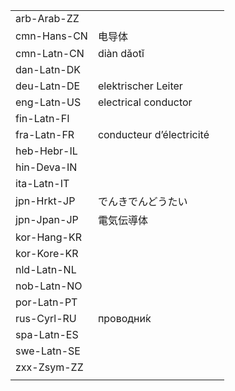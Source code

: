| | | |
|-|-|-|
| arb-Arab-ZZ |  |  |
| cmn-Hans-CN | 电导体 |  |
| cmn-Latn-CN | diàn dǎotǐ |  |
| dan-Latn-DK |  |  |
| deu-Latn-DE | elektrischer Leiter |  |
| eng-Latn-US | electrical conductor |  |
| fin-Latn-FI |  |  |
| fra-Latn-FR | conducteur d’électricité |  |
| heb-Hebr-IL |  |  |
| hin-Deva-IN |  |  |
| ita-Latn-IT |  |  |
| jpn-Hrkt-JP | でんきでんどうたい |  |
| jpn-Jpan-JP | 電気伝導体 |  |
| kor-Hang-KR |  |  |
| kor-Kore-KR |  |  |
| nld-Latn-NL |  |  |
| nob-Latn-NO |  |  |
| por-Latn-PT |  |  |
| rus-Cyrl-RU | проводни́к |  |
| spa-Latn-ES |  |  |
| swe-Latn-SE |  |  |
| zxx-Zsym-ZZ |  |  |
|  |  |  |